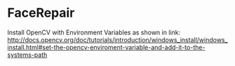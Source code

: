 FaceRepair
==========

Install OpenCV with Environment Variables as shown in link:
http://docs.opencv.org/doc/tutorials/introduction/windows_install/windows_install.html#set-the-opencv-enviroment-variable-and-add-it-to-the-systems-path
